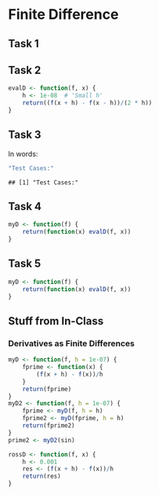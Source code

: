 Finite Difference
========================================================


## Task 1



## Task 2

```r
evalD <- function(f, x) {
    h <- 1e-08  # 'Small h'
    return((f(x + h) - f(x - h))/(2 * h))
}
```


## Task 3

In words:

```r
"Test Cases:"
```

```
## [1] "Test Cases:"
```


## Task 4

```r
myD <- function(f) {
    return(function(x) evalD(f, x))
}
```


## Task 5

```r
myD <- function(f) {
    return(function(x) evalD(f, x))
}
```


## Stuff from In-Class

### Derivatives as Finite Differences

```r
myD <- function(f, h = 1e-07) {
    fprime <- function(x) {
        (f(x + h) - f(x))/h
    }
    return(fprime)
}
myD2 <- function(f, h = 1e-07) {
    fprime <- myD(f, h = h)
    fprime2 <- myD(fprime, h = h)
    return(fprime2)
}
prime2 <- myD2(sin)
```



```r
rossD <- function(f, x) {
    h <- 0.001
    res <- (f(x + h) - f(x))/h
    return(res)
}
```






